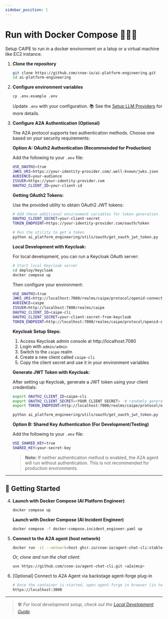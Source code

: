 ```yaml
---
sidebar_position: 1
---
```


# Run with Docker Compose 🚀🧑‍💻

Setup CAIPE to run in a docker environment on a latop or a virtual machine like EC2 instance.

1. **Clone the repository**

   ```bash
   git clone https://github.com/cnoe-io/ai-platform-engineering.git
   cd ai-platform-engineering
   ```

2. **Configure environment variables**

   ```bash
   cp .env.example .env
   ```

   Update `.env` with your configuration.
   📚 See the [Setup LLM Providers](configure-llms.md) for more details.

3. **Configure A2A Authentication (Optional)**

   The A2A protocol supports two authentication methods. Choose one based on your security requirements:

   **Option A: OAuth2 Authentication (Recommended for Production)**

   Add the following to your `.env` file:
   ```bash
   USE_OAUTH2=true
   JWKS_URI=https://your-identity-provider.com/.well-known/jwks.json
   AUDIENCE=your-audience
   ISSUER=https://your-identity-provider.com
   OAUTH2_CLIENT_ID=your-client-id
   ```

   **Getting OAuth2 Tokens:**

   Use the provided utility to obtain OAuth2 JWT tokens:
   ```bash
   # Add these additional environment variables for token generation
   OAUTH2_CLIENT_SECRET=your-client-secret
   TOKEN_ENDPOINT=https://your-identity-provider.com/oauth/token

   # Run the utility to get a token
   python ai_platform_engineering/utils/oauth/get_oauth_jwt_token.py
   ```

   **Local Development with Keycloak:**

   For local development, you can run a Keycloak OAuth server:

   ```bash
   # Start local Keycloak server
   cd deploy/keycloak
   docker compose up
   ```

   Then configure your environment:
   ```bash
   USE_OAUTH2=true
   JWKS_URI=http://localhost:7080/realms/caipe/protocol/openid-connect/certs
   AUDIENCE=caipe
   ISSUER=http://localhost:7080/realms/caipe
   OAUTH2_CLIENT_ID=caipe-cli
   OAUTH2_CLIENT_SECRET=your-client-secret-from-keycloak
   TOKEN_ENDPOINT=http://localhost:7080/realms/caipe/protocol/openid-connect/token
   ```

   **Keycloak Setup Steps:**
   1. Access Keycloak admin console at http://localhost:7080
   2. Login with `admin/admin`
   3. Switch to the `caipe` realm
   4. Create a new client called `caipe-cli`
   5. Copy the client secret and use it in your environment variables

   **Generate JWT Token with Keycloak:**

   After setting up Keycloak, generate a JWT token using your client credentials:

   ```bash
   export OAUTH2_CLIENT_ID=caipe-cli
   export OAUTH2_CLIENT_SECRET=<YOUR CLIENT SECRET>  # randomly generated from Keycloak
   export TOKEN_ENDPOINT=http://localhost:7080/realms/caipe/protocol/openid-connect/token

   python ai_platform_engineering/utils/oauth/get_oauth_jwt_token.py
   ```

   **Option B: Shared Key Authentication (For Development/Testing)**

   Add the following to your `.env` file:
   ```bash
   USE_SHARED_KEY=true
   SHARED_KEY=your-secret-key
   ```

   > **Note:** If neither authentication method is enabled, the A2A agent will run without authentication. This is not recommended for production environments.

---

## 🏁 Getting Started

4. **Launch with Docker Compose (AI Platform Engineer)**

   ```bash
   docker compose up
   ```

   **Launch with Docker Compose (AI Incident Engineer)**

   ```bash
   docker compose -f docker-compose.incident_engineer.yaml up
   ```

5. **Connect to the A2A agent (host network)**

   ```bash
   docker run -it --network=host ghcr.io/cnoe-io/agent-chat-cli:stable
   ```

   *Or, clone and run the chat client:*

   ```bash
   uvx https://github.com/cnoe-io/agent-chat-cli.git <a2a|mcp>
   ```
6. [Optional] Connect to A2A Agent via backstage agent-forge plug-in

    ```bash
    # Once the container is started, open agent-forge in browser (in test mode)
    https://localhost:3000
    ```

---

> 🛠️ *For local development setup, check out the [Local Development Guide](../local-development.md).*
